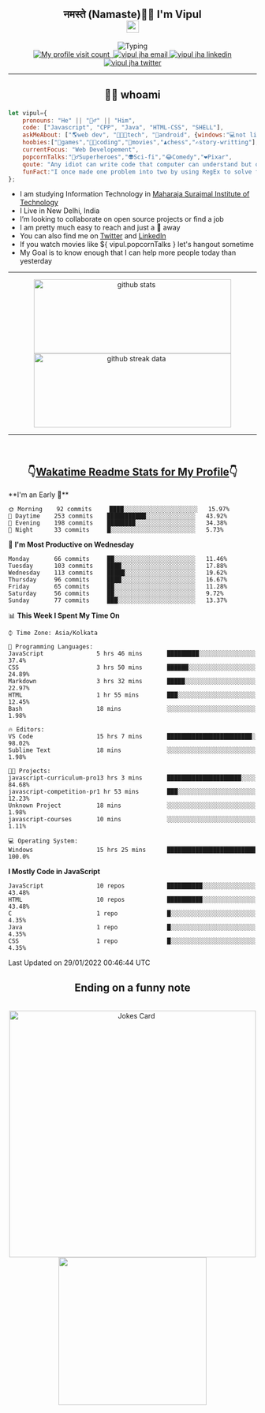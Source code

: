 <h2 align="center">नमस्ते (Namaste)🙏🏻 I'm Vipul<br><img src="https://media.giphy.com/media/hvRJCLFzcasrR4ia7z/giphy.gif" width="25px"></h2>
<div align=center>
<img src="https://readme-typing-svg.herokuapp.com?font=Fira+Code&color=A020E3&center=true&vCenter=true&lines=Web+Developement;Watching+Movies+and+shows;Javascript;Cricket;Linux" alt="Typing">
</div>
<div align=center>
<a href="https://github.com/thevipuljha">
    <img src="https://komarev.com/ghpvc/?username=thevipuljha&color=800080&label=Love+You&style=flat-square" alt="My profile visit count">
</a>
<a href="https://vipuljha.netlify.app">
    <img src="https://img.shields.io/static/v1?label=&style=flat-square&&message=Portfolio&color=339E37" alt="">
</a>
<a href="mailto:vipuljha1142@gmail.com">
    <img src="https://img.shields.io/static/v1?label=&style=flat-square&logoWidth=14&message=vipuljha1142@gmail.com&logo=gmail&labelColor=white&logoColor=EA4335&color=EA4335" alt="vipul jha email">
</a>
<a href="https://www.linkedin.com/in/thevipuljha">
    <img src="https://img.shields.io/static/v1?label=&style=flat-square&logoWidth=14&message=thevipuljha&logo=linkedin&labelColor=white&logoColor=0A66C2&color=0A66C2" alt="vipul jha linkedin">
</a>
<a href="https://twitter.com/thevipuljha">
    <img src="https://img.shields.io/static/v1?label=&style=flat-square&logoWidth=14&message=thevipuljha&logo=twitter&labelColor=white&logoColor=1DA1F2&color=1DA1F2" alt="vipul jha twitter">
</a>
</div>
<hr>
<h2 align="center"> 👨‍💻 whoami</h2>

```javascript
let vipul={
    pronouns: "He" || "🙋‍♂️" || "Him",
    code: ["Javascript", "CPP", "Java", "HTML-CSS", "SHELL"],
    askMeAbout: ["🌎web dev", "👨🏼‍💻tech", "📱android", {windows:"💻not literally"}],
    hoobies:["🏏games","👨‍💻coding","🍿movies","♟️chess","✍️story-writting"],
    currentFocus: "Web Developement",
    popcornTalks:"🦸‍♂️Superheroes","👽Sci-fi","😂Comedy","❤️Pixar",
    qoute: "Any idiot can write code that computer can understand but only good developers can write code that humans can understand",
    funFact:"I once made one problem into two by using RegEx to solve first problem"
};
```

- I am studying Information Technology in [Maharaja Surajmal Institute of Technology](https://www.msit.in/)
- I Live in New Delhi, India
- I’m looking to collaborate on open source projects or find a job
- I am pretty much easy to reach and just a 👋 away
- You can also find me on [Twitter](https://twitter.com/thevipuljha) and [LinkedIn](https://www.linkedin.com/in/thevipuljha)
- If you watch movies like ${ vipul.popcornTalks } let's hangout sometime
- My Goal is to know enough that I can help more people today than yesterday
<hr>
<div align=center>
<a href="https://github.com/anuraghazra/github-readme-stats"><img src = "https://github-readme-stats.vercel.app/api?username=thevipuljha&show_icons=true&count_private=true&custom_title=MY+GITHUB+DATA&theme=radical&border_color=753778"  alt="github stats" height="150" width="400"></a>
<a href="https://github.com/DenverCoder1/github-readme-streak-stats"><img src = "http://github-readme-streak-stats.herokuapp.com?user=thevipuljha&theme=radical&fire=FFE608&border=753778" alt="github streak data" height="150" width="400"></a>
</div>
<hr>
<br>

<h2 align=center>👇<a href="https://wakatime.com/">Wakatime </a><a href="https://github.com/anmol098/waka-readme-stats">Readme Stats for My Profile</a>👇</h2>
<!--START_SECTION:waka-->
**I'm an Early 🐤** 

```text
🌞 Morning    92 commits     ████░░░░░░░░░░░░░░░░░░░░░   15.97% 
🌆 Daytime    253 commits    ███████████░░░░░░░░░░░░░░   43.92% 
🌃 Evening    198 commits    ████████░░░░░░░░░░░░░░░░░   34.38% 
🌙 Night      33 commits     █░░░░░░░░░░░░░░░░░░░░░░░░   5.73%

```
📅 **I'm Most Productive on Wednesday** 

```text
Monday       66 commits     ██░░░░░░░░░░░░░░░░░░░░░░░   11.46% 
Tuesday      103 commits    ████░░░░░░░░░░░░░░░░░░░░░   17.88% 
Wednesday    113 commits    █████░░░░░░░░░░░░░░░░░░░░   19.62% 
Thursday     96 commits     ████░░░░░░░░░░░░░░░░░░░░░   16.67% 
Friday       65 commits     ██░░░░░░░░░░░░░░░░░░░░░░░   11.28% 
Saturday     56 commits     ██░░░░░░░░░░░░░░░░░░░░░░░   9.72% 
Sunday       77 commits     ███░░░░░░░░░░░░░░░░░░░░░░   13.37%

```


📊 **This Week I Spent My Time On** 

```text
⌚︎ Time Zone: Asia/Kolkata

💬 Programming Languages: 
JavaScript               5 hrs 46 mins       █████████░░░░░░░░░░░░░░░░   37.4% 
CSS                      3 hrs 50 mins       ██████░░░░░░░░░░░░░░░░░░░   24.89% 
Markdown                 3 hrs 32 mins       █████░░░░░░░░░░░░░░░░░░░░   22.97% 
HTML                     1 hr 55 mins        ███░░░░░░░░░░░░░░░░░░░░░░   12.45% 
Bash                     18 mins             ░░░░░░░░░░░░░░░░░░░░░░░░░   1.98%

🔥 Editors: 
VS Code                  15 hrs 7 mins       ████████████████████████░   98.02% 
Sublime Text             18 mins             ░░░░░░░░░░░░░░░░░░░░░░░░░   1.98%

🐱‍💻 Projects: 
javascript-curriculum-pro13 hrs 3 mins       █████████████████████░░░░   84.68% 
javascript-competition-pr1 hr 53 mins        ███░░░░░░░░░░░░░░░░░░░░░░   12.23% 
Unknown Project          18 mins             ░░░░░░░░░░░░░░░░░░░░░░░░░   1.98% 
javascript-courses       10 mins             ░░░░░░░░░░░░░░░░░░░░░░░░░   1.11%

💻 Operating System: 
Windows                  15 hrs 25 mins      █████████████████████████   100.0%

```

**I Mostly Code in JavaScript** 

```text
JavaScript               10 repos            ██████████░░░░░░░░░░░░░░░   43.48% 
HTML                     10 repos            ██████████░░░░░░░░░░░░░░░   43.48% 
C                        1 repo              █░░░░░░░░░░░░░░░░░░░░░░░░   4.35% 
Java                     1 repo              █░░░░░░░░░░░░░░░░░░░░░░░░   4.35% 
CSS                      1 repo              █░░░░░░░░░░░░░░░░░░░░░░░░   4.35%

```



 Last Updated on 29/01/2022 00:46:44 UTC
<!--END_SECTION:waka-->

<div align=center>
<h2 align=center> Ending on a funny note</h2>
<br>
<img src="https://readme-jokes.vercel.app/api?theme=tokyonight" alt="Jokes Card" width="500"/>
<br>
<img src="https://media.giphy.com/media/3o6Zt6KHxJTbXCnSvu/giphy.gif" width="300"/>
</div>
